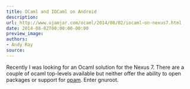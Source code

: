 ```yaml
---
title: OCaml and IOCaml on Android
description:
url: http://www.ujamjar.com/ocaml/2014/08/02/iocaml-on-nexus7.html
date: 2014-08-02T00:00:00-00:00
preview_image:
authors:
- Andy Ray
source:
---
```


<p>Recently I was looking for an Ocaml solution for the Nexus 7. There are a 
couple of ocaml top-levels available but neither offer the ability to open 
packages or support for <a href="http://opam.ocamlpro.com">opam</a>.  Enter gnuroot.</p>



